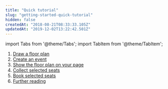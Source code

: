 ```yaml
---
title: "Quick tutorial"
slug: "getting-started-quick-tutorial"
hidden: false
createdAt: "2018-08-21T08:33:33.105Z"
updatedAt: "2019-12-02T13:22:42.501Z"
---
```


import Tabs from '@theme/Tabs';
import TabItem from '@theme/TabItem';

1. [Draw a floor plan](doc:tutorial-draw-a-floor-plan) 
2. [Create an event](doc:tutorial-create-an-event) 
3. [Show the floor plan on your page](doc:tutorial-show-the-floor-plan-on-your-page) 
4. [Collect selected seats](doc:tutorial-collect-selected-seats) 
5. [Book selected seats](doc:tutorial-book-selected-seats)
6. [Further reading](doc:tutorial-further-reading)
